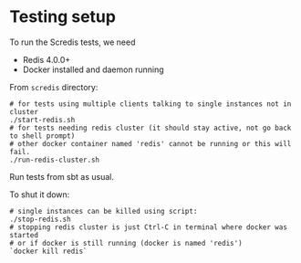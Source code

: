 # Testing setup

To run the Scredis tests, we need

* Redis 4.0.0+
* Docker installed and daemon running


From `scredis` directory:

    # for tests using multiple clients talking to single instances not in cluster
    ./start-redis.sh
    # for tests needing redis cluster (it should stay active, not go back to shell prompt)
    # other docker container named 'redis' cannot be running or this will fail.
    ./run-redis-cluster.sh

Run tests from sbt as usual.

To shut it down:
    
    # single instances can be killed using script:
    ./stop-redis.sh
    # stopping redis cluster is just Ctrl-C in terminal where docker was started
    # or if docker is still running (docker is named 'redis')
    `docker kill redis`

